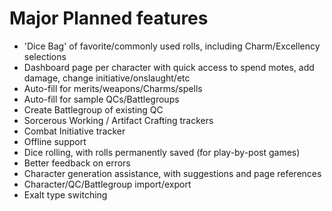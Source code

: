 # Major Planned features

* 'Dice Bag' of favorite/commonly used rolls, including Charm/Excellency selections
* Dashboard page per character with quick access to spend motes, add damage, change initiative/onslaught/etc
* Auto-fill for merits/weapons/Charms/spells
* Auto-fill for sample QCs/Battlegroups
* Create Battlegroup of existing QC
* Sorcerous Working / Artifact Crafting trackers
* Combat Initiative tracker
* Offline support
* Dice rolling, with rolls permanently saved (for play-by-post games)
* Better feedback on errors
* Character generation assistance, with suggestions and page references
* Character/QC/Battlegroup import/export
* Exalt type switching

